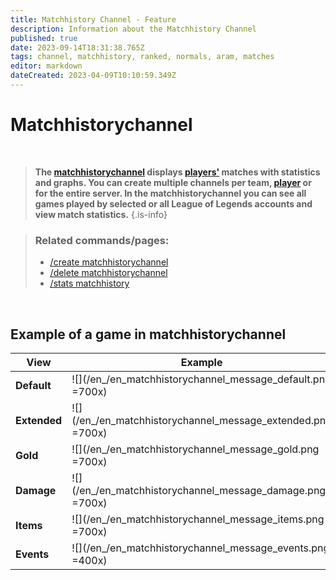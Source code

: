 ```yaml
---
title: Matchhistory Channel - Feature
description: Information about the Matchhistory Channel
published: true
date: 2023-09-14T18:31:38.765Z
tags: channel, matchhistory, ranked, normals, aram, matches
editor: markdown
dateCreated: 2023-04-09T10:10:59.349Z
---
```


# Matchhistorychannel

<br>

>**The [matchhistorychannel](/en/features/matchhistoryChannel) displays [players'](/en/terms/player) matches with statistics and graphs. You can create multiple channels per team, [player](/en/terms/player) or for the entire server. In the matchhistorychannel you can see all games played by selected or all League of Legends accounts and view match statistics.** 
>{.is-info}

>### Related commands/pages:
>-    [/create matchhistorychannel](/en/commands/create/matchhistorychannel)
>-   [/delete matchhistorychannel](/en/commands/delete/matchhistorychannel) 
>-   [/stats matchhistory](/en/commands/stats/matchhistory)

<br>

## Example of a game in matchhistorychannel

| **View** | **Example** |
| --- | --- |
| **Default** | ![](/en_/en_matchhistorychannel_message_default.png =700x) |
| **Extended** | ![](/en_/en_matchhistorychannel_message_extended.png =700x) |
| **Gold** | ![](/en_/en_matchhistorychannel_message_gold.png =700x) |
| **Damage** | ![](/en_/en_matchhistorychannel_message_damage.png =700x) |
| **Items** | ![](/en_/en_matchhistorychannel_message_items.png =700x) |
| **Events** | ![](/en_/en_matchhistorychannel_message_events.png =400x) |

